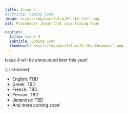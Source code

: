 ```yaml
---
title: Issue 4
#subtitle: Coming Soon 
image: assets/img/portfolio/RC-tbd-full.png
alt: Placehoder image that says Coming Soon

caption:
  title: Issue 4
  subtitle: Coming Soon
  thumbnail: assets/img/portfolio/RC-tbd-thumbnail.png
---
```

Issue 4 will be announced later this year!

{:.list-inline}
- English: TBD
- Greek: TBD
- French: TBD
- Persian: TBD
- Japanese: TBD
- And more coming soon!




